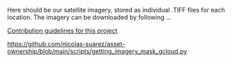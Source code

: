 Here should be our satellite imagery, stored as individual .TIFF files for each location. The imagery can be downloaded by following ...

[Contribution guidelines for this project](scripts/getting_imagery_mask_gcloud.py)


https://github.com/nicolas-suarez/asset-ownership/blob/main/scripts/getting_imagery_mask_gcloud.py
